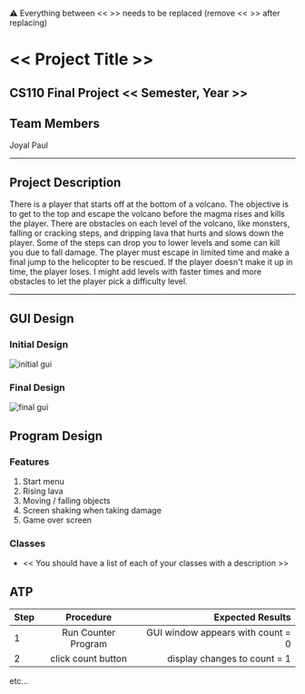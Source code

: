
:warning: Everything between << >> needs to be replaced (remove << >> after replacing)

# << Project Title >>
## CS110 Final Project  << Semester, Year >>

## Team Members

Joyal Paul

*** 

## Project Description

There is a player that starts off at the bottom of a volcano. The objective is to get to the top and escape the volcano before the magma rises and kills the player. 
There are obstacles on each level of the volcano, like monsters, falling or cracking steps, and dripping lava that hurts and slows down the player. 
Some of the steps can drop you to lower levels and some can kill you due to fall damage. The player must escape in limited time and make a final jump to the helicopter to be rescued. 
If the player doesn't make it up in time, the player loses. I might add levels with faster times and more obstacles to let the player pick a difficulty level. 

***    

## GUI Design

### Initial Design

![initial gui](gui-1.jpg)

### Final Design

![final gui](assets/finalgui.jpg)

## Program Design

### Features

1. Start menu
2. Rising lava
3. Moving / falling objects
4. Screen shaking when taking damage
5. Game over screen

### Classes

- << You should have a list of each of your classes with a description >>

## ATP

| Step                 |Procedure             |Expected Results                   |
|----------------------|:--------------------:|----------------------------------:|
|  1                   | Run Counter Program  |GUI window appears with count = 0  |
|  2                   | click count button   | display changes to count = 1      |
etc...
